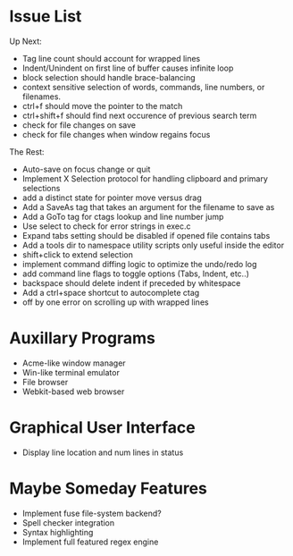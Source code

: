 # Issue List

Up Next:

* Tag line count should account for wrapped lines
* Indent/Unindent on first line of buffer causes infinite loop
* block selection should handle brace-balancing
* context sensitive selection of words, commands, line numbers, or filenames.
* ctrl+f should move the pointer to the match
* ctrl+shift+f should find next occurence of previous search term
* check for file changes on save
* check for file changes when window regains focus

The Rest: 

* Auto-save on focus change or quit
* Implement X Selection protocol for handling clipboard and primary selections
* add a distinct state for pointer move versus drag
* Add a SaveAs tag that takes an argument for the filename to save as
* Add a GoTo tag for ctags lookup and line number jump
* Use select to check for error strings in exec.c
* Expand tabs setting should be disabled if opened file contains tabs
* Add a tools dir to namespace utility scripts only useful inside the editor
* shift+click to extend selection
* implement command diffing logic to optimize the undo/redo log
* add command line flags to toggle options (Tabs, Indent, etc..)
* backspace should delete indent if preceded by whitespace
* Add a ctrl+space shortcut to autocomplete ctag
* off by one error on scrolling up with wrapped lines

# Auxillary Programs

* Acme-like window manager
* Win-like terminal emulator
* File browser
* Webkit-based web browser

# Graphical User Interface

* Display line location and num lines in status

# Maybe Someday Features

* Implement fuse file-system backend?
* Spell checker integration
* Syntax highlighting
* Implement full featured regex engine
